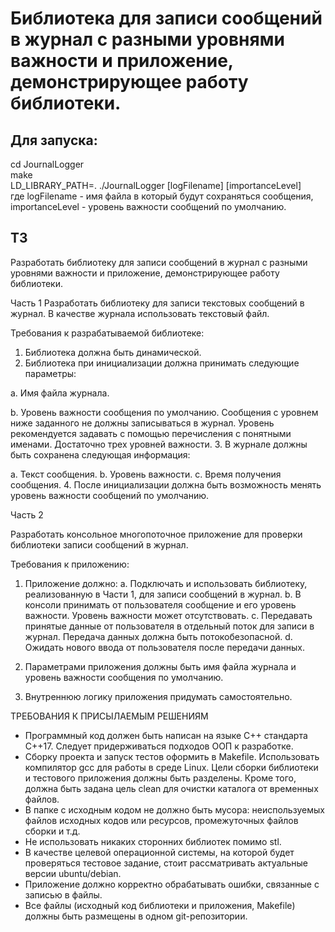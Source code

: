 # Библиотека для записи сообщений в журнал с разными уровнями важности и приложение, демонстрирующее работу библиотеки.

## Для запуска:
cd JournalLogger  
make  
LD_LIBRARY_PATH=. ./JournalLogger [logFilename] [importanceLevel]  
где logFilename - имя файла в который будут сохраняться сообщения, 
importanceLevel - уровень важности сообщений по умолчанию.

## ТЗ
Разработать библиотеку для записи сообщений в журнал с разными уровнями важности и приложение, демонстрирующее работу библиотеки.

Часть 1
Разработать библиотеку для записи текстовых сообщений в журнал. В качестве журнала использовать текстовый файл.

Требования к разрабатываемой библиотеке:
1. Библиотека должна быть динамической.
2. Библиотека при инициализации должна принимать следующие параметры:

a. Имя файла журнала.

b. Уровень важности сообщения по умолчанию. Сообщения с уровнем ниже заданного не должны записываться в журнал. Уровень рекомендуется задавать с помощью перечисления с понятными именами. Достаточно трех уровней важности.
3. В журнале должны быть сохранена следующая информация:

a. Текст сообщения.
b. Уровень важности.
c. Время получения сообщения.
4. После инициализации должна быть возможность менять уровень важности сообщений по умолчанию.

Часть 2

Разработать консольное многопоточное приложение для проверки библиотеки записи сообщений в журнал.

Требования к приложению:

1. Приложение должно:
a. Подключать и использовать библиотеку, реализованную в Части 1, для записи сообщений в журнал.
b. В консоли принимать от пользователя сообщение и его уровень важности. Уровень важности может отсутствовать.
c. Передавать принятые данные от пользователя в отдельный поток для записи в журнал. Передача данных должна быть потокобезопасной.
d. Ожидать нового ввода от пользователя после передачи данных.

2. Параметрами приложения должны быть имя файла журнала и уровень важности сообщения по умолчанию.

3. Внутреннюю логику приложения придумать самостоятельно.

ТРЕБОВАНИЯ К ПРИСЫЛАЕМЫМ РЕШЕНИЯМ

- Программный код должен быть написан на языке C++ стандарта C++17. Следует придерживаться подходов ООП к разработке.
- Сборку проекта и запуск тестов оформить в Makefile. Использовать компилятор gcc для работы в среде Linux. Цели сборки библиотеки и тестового приложения должны быть разделены. Кроме того, должна быть задана цель clean для очистки каталога от временных файлов.
- В папке с исходным кодом не должно быть мусора: неиспользуемых файлов исходных кодов или ресурсов, промежуточных файлов сборки и т.д.
- Не использовать никаких сторонних библиотек помимо stl.
- В качестве целевой операционной системы, на которой будет проверяться тестовое задание, стоит рассматривать актуальные версии ubuntu/debian.
- Приложение должно корректно обрабатывать ошибки, связанные с записью в файлы.
- Все файлы (исходный код библиотеки и приложения, Makefile) должны быть размещены в одном git-репозитории.
